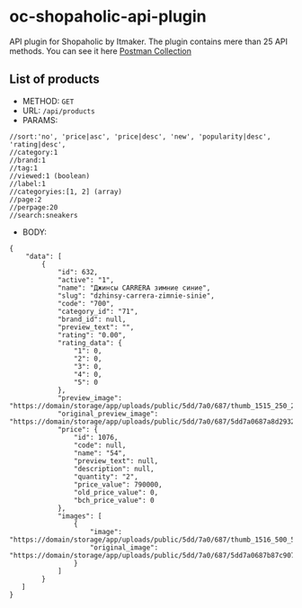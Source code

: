 # oc-shopaholic-api-plugin
API plugin for Shopaholic by Itmaker. The plugin contains mere than 25 API methods. You can see it here [Postman Collection](https://raw.githubusercontent.com/shoxabbos/oc-shopaholic-api-plugin/master/Shopaholic%20API.postman_collection.json)


## List of products
* METHOD: `GET`
* URL:  `/api/products`
* PARAMS:
```
//sort:'no', 'price|asc', 'price|desc', 'new', 'popularity|desc', 'rating|desc', 
//category:1
//brand:1
//tag:1
//viewed:1 (boolean)
//label:1
//categoryies:[1, 2] (array)
//page:2
//perpage:20
//search:sneakers
```
* BODY:
```
{
    "data": [
        {
            "id": 632,
            "active": "1",
            "name": "Джинсы CARRERA зимние синие",
            "slug": "dzhinsy-carrera-zimnie-sinie",
            "code": "700",
            "category_id": "71",
            "brand_id": null,
            "preview_text": "",
            "rating": "0.00",
            "rating_data": {
                "1": 0,
                "2": 0,
                "3": 0,
                "4": 0,
                "5": 0
            },
            "preview_image": "https://domain/storage/app/uploads/public/5dd/7a0/687/thumb_1515_250_250_0_0_crop.jpg",
            "original_preview_image": "https://domain/storage/app/uploads/public/5dd/7a0/687/5dd7a0687a8d2932768901.jpg",
            "price": {
                "id": 1076,
                "code": null,
                "name": "54",
                "preview_text": null,
                "description": null,
                "quantity": "2",
                "price_value": 790000,
                "old_price_value": 0,
                "bch_price_value": 0
            },
            "images": [
                {
                    "image": "https://domain/storage/app/uploads/public/5dd/7a0/687/thumb_1516_500_500_0_0_crop.jpg",
                    "original_image": "https://domain/storage/app/uploads/public/5dd/7a0/687/5dd7a0687b87c907057695.jpg"
                }
            ]
        }
   ]
}
```
